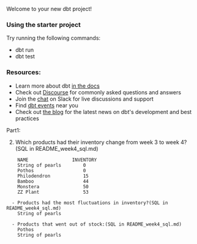 Welcome to your new dbt project!

### Using the starter project

Try running the following commands:
- dbt run
- dbt test


### Resources:
- Learn more about dbt [in the docs](https://docs.getdbt.com/docs/introduction)
- Check out [Discourse](https://discourse.getdbt.com/) for commonly asked questions and answers
- Join the [chat](https://community.getdbt.com/) on Slack for live discussions and support
- Find [dbt events](https://events.getdbt.com) near you
- Check out [the blog](https://blog.getdbt.com/) for the latest news on dbt's development and best practices


Part1: 

2. Which products had their inventory change from week 3 to week 4? (SQL in README_week4_sql.md)
```
    NAME	            INVENTORY
    String of pearls        0
    Pothos                  0
    Philodendron	        15
    Bamboo	                44
    Monstera	            50
    ZZ Plant	            53
```
```
  - Products had the most fluctuations in inventory?(SQL in README_week4_sql.md)
    String of pearls
```
```
  - Products that went out of stock:(SQL in README_week4_sql.md)
    Pothos
    String of pearls
```

